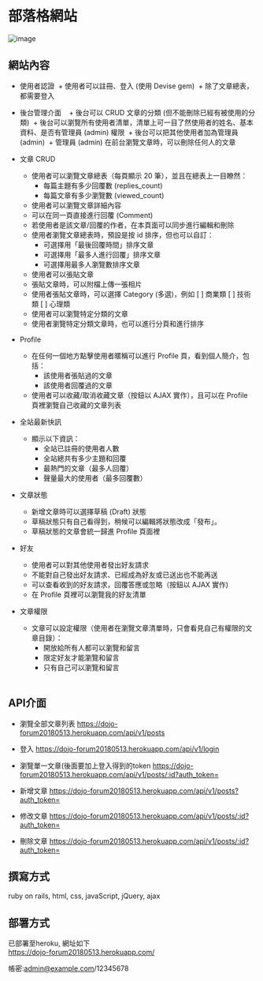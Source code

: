 # 部落格網站
![image]()  

## 網站內容            
* 使用者認證 
  + 使用者可以註冊、登入 (使用 Devise gem) 
  + 除了文章總表，都需要登入

* 後台管理介面  
  + 後台可以 CRUD 文章的分類 (但不能刪除已經有被使用的分類)
  + 後台可以瀏覽所有使用者清單，清單上可一目了然使用者的姓名、基本資料、是否有管理員 (admin) 權限
  + 後台可以把其他使用者加為管理員 (admin)
  + 管理員 (admin) 在前台瀏覽文章時，可以刪除任何人的文章

* 文章 CRUD
  + 使用者可以瀏覽文章總表（每頁顯示 20 筆），並且在總表上一目瞭然： 
    - 每篇主題有多少回覆數 (replies_count) 
    - 每篇文章有多少瀏覽數 (viewed_count)  
  + 使用者可以瀏覽文章詳細內容 
  + 可以在同一頁直接進行回覆 (Comment)
  + 若使用者是該文章/回覆的作者，在本頁面可以同步進行編輯和刪除 
  + 使用者瀏覽文章總表時，預設是按 id 排序，但也可以自訂： 
    - 可選擇用「最後回覆時間」排序文章 
    - 可選擇用「最多人進行回覆」排序文章 
    - 可選擇用最多人瀏覽數排序文章 
  + 使用者可以張貼文章 
  + 張貼文章時，可以附檔上傳一張相片 
  + 使用者張貼文章時，可以選擇 Category (多選)，例如 [ ] 商業類 [ ] 技術類 [ ] 心理類 
  + 使用者可以瀏覽特定分類的文章 
  + 使用者瀏覽特定分類文章時，也可以進行分頁和進行排序 
  
* Profile 
  + 在任何一個地方點擊使用者暱稱可以進行 Profile 頁，看到個人簡介，包括： 
    - 該使用者張貼過的文章 
    - 該使用者回覆過的文章  
  + 使用者可以收藏/取消收藏文章（按鈕以 AJAX 實作），且可以在 Profile 頁裡瀏覽自己收藏的文章列表  

* 全站最新快訊 
  + 顯示以下資訊： 
    - 全站已註冊的使用者人數 
    - 全站總共有多少主題和回覆 
    - 最熱門的文章（最多人回覆） 
    - 聲量最大的使用者（最多回覆數）  

* 文章狀態
  + 新增文章時可以選擇草稿 (Draft) 狀態 
  + 草稿狀態只有自己看得到，稍候可以編輯將狀態改成「發布」。 
  + 草稿狀態的文章會統一歸進 Profile 頁面裡 

* 好友
  + 使用者可以對其他使用者發出好友請求 
  + 不能對自己發出好友請求、已經成為好友或已送出也不能再送 
  + 可以查看收到的好友請求，回覆答應或忽略（按鈕以 AJAX 實作) 
  + 在 Profile 頁裡可以瀏覽我的好友清單 

* 文章權限 
  + 文章可以設定權限（使用者在瀏覽文章清單時，只會看見自己有權限的文章目錄）： 
    - 開放給所有人都可以瀏覽和留言 
    - 限定好友才能瀏覽和留言 
    - 只有自己可以瀏覽和留言  
       
## API介面 
+ 瀏覽全部文章列表 
https://dojo-forum20180513.herokuapp.com/api/v1/posts 

+ 登入 
https://dojo-forum20180513.herokuapp.com/api/v1/login 

+ 瀏覽單一文章(後面要加上登入得到的token 
https://dojo-forum20180513.herokuapp.com/api/v1/posts/:id?auth_token= 

+ 新增文章 
https://dojo-forum20180513.herokuapp.com/api/v1/posts?auth_token= 

+ 修改文章 
https://dojo-forum20180513.herokuapp.com/api/v1/posts/:id?auth_token= 

+ 刪除文章 
https://dojo-forum20180513.herokuapp.com/api/v1/posts/:id?auth_token= 


## 撰寫方式  
ruby on rails, html, css, javaScript, jQuery, ajax     

## 部署方式  
已部署至heroku, 網址如下  
https://dojo-forum20180513.herokuapp.com/       

帳密:admin@example.com/12345678
